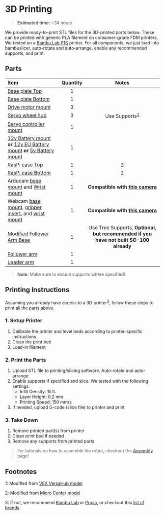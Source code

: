 # 3D Printing
> **Estimated time:** ~34 hours

We provide ready-to-print STL files for the 3D-printed parts below. These can be printed with generic PLA filament on consumer-grade FDM printers. We tested on a [Bambu Lab P1S](https://us.store.bambulab.com/products/p1s) printer. For all components, we just load into bambuslicer, auto-rotate and auto-arrange, enable any recommended supports, and print.

## Parts


| Item | Quantity | Notes | 
|:---|:---:|:---:|
| [Base plate Top](/3DPrintMeshes/base_plate_layer2.stl) | 1 | |
| [Base plate Bottom](/3DPrintMeshes/base_plate_layer1.stl) | 1 | |
| [Drive motor mount](3DPrintMeshes/drive_motor_mount_v2.stl) | 3 | |
| [Servo wheel hub](/3DPrintMeshes/servo_wheel_hub.stl) | 3 | Use Supports<sup>[1](#footnote1)</sup> |
| [Servo controller mount](/3DPrintMeshes/servo_controller_mount.stl) | 1 | |
| [12v Battery mount](/3DPrintMeshes/battery_mount.stl) **or** [12v EU Battery mount](/3DPrintMeshes/battery_mount_eu.stl) **or** [5v Battery mount](/3DPrintMeshes/5v_specific/5v_power_bank_holder.stl)| 1 | |
| [RasPi case Top](/3DPrintMeshes/pi_case_top.stl) | 1 | <sup>[2](#footnote2)</sup> |
| [RasPi case Bottom](/3DPrintMeshes/pi_case_bottom.stl) | 1 | <sup>[2](#footnote2)</sup> |
| Arducam [base mount](/3DPrintMeshes/base_camera_mount.stl) and [Wrist mount](/3DPrintMeshes/wrist_camera_mount.stl)| 1 | **Compatible with [this camera](https://www.amazon.com/Arducam-Camera-Computer-Without-Microphone/dp/B0972KK7BC)** |
| Webcam [base mount](3DPrintMeshes/webcam_mount/webcam_mount.stl), [gripper insert](3DPrintMeshes/webcam_mount/so100_gripper_cam_mount_insert.stl), and [wrist mount](3DPrintMeshes/webcam_mount/webcam_mount_wrist.stl) | 1 | **Compatible with [this camera](https://www.amazon.fr/Vinmooog-equipement-Microphone-Enregistrement-conférences/dp/B0BG1YJWFN/)** |
| [Modified Follower Arm Base](/3DPrintMeshes/modified_base_arm.stl) | 1 | Use Tree Supports, **Optional, but recommended if you have not built SO-100 already** |
| [Follower arm](https://github.com/TheRobotStudio/SO-ARM100) | 1 | |
| [Leader arm](https://github.com/TheRobotStudio/SO-ARM100) | 1 | |


> **Note**: Make sure to enable supports where specified!
<!-- > STL files are already oriented and ready-to-print.  -->


## Printing Instructions
Assuming you already have access to a 3D printer<sup>[3](#footnote3)</sup>, follow these steps to print all the parts above.

### 1. Setup Printer
1. Calibrate the printer and level beds according to printer-specific instructions
2. Clean the print bed
3. Load-in filament

### 2. Print the Parts
1. Upload STL file to printing/slicing software. Auto-rotate and auto-arrange. 
2. Enable supports if specified and slice. We tested with the following settings:
    - Infill Density: 15%
    - Layer Height: 0.2 mm
    - Printing Speed: 150 mm/s
3. If needed, upload G-code (slice file) to printer and print

### 3. Take Down
1. Remove printed part(s) from printer
2. Clean print bed if needed
3. Remove any supports from printed parts

> For tutorials on how to assemble the robot, checkout the [Assembly](Assembly.md) page!

## Footnotes
<a name="footnote1">1</a>: Modified from [VEX VersaHub model](https://www.vexrobotics.com/versahubs.html?srsltid=AfmBOooDKLcAfkuEgHyrjk24WFDrLTP4TQWkGjEpC-9HcyaMMCUMDSzs)

<a name="footnote2">2</a>: Modified from [Micro Center model](https://www.printables.com/model/605060-raspberry-pi-5-case-wpower-button-v2)

<a name="footnote3">3</a>: If not, we recommend [Bambu Lab](https://bambulab.com/en-us) or [Prusa](https://www.prusa3d.com/), or checkout this [list of brands](https://github.com/ad-si/awesome-3d-printing?tab=readme-ov-file#3d-printer-brands).
